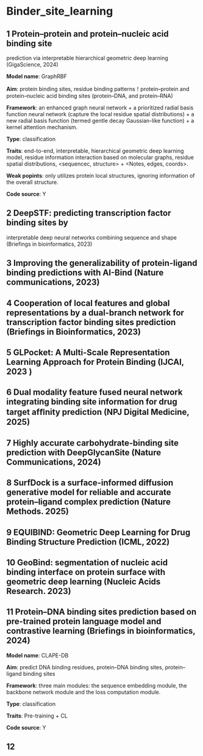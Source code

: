 # Binder_site_learning
 

## 1 Protein–protein and protein–nucleic acid binding site
prediction via interpretable hierarchical geometric deep
learning (GigaScience, 2024)

**Model name**: GraphRBF

**Aim**: protein binding sites, residue binding patterns！protein–protein and protein–nucleic acid binding sites (protein–DNA, and protein–RNA)

**Framework**: an enhanced graph neural network + a prioritized radial basis function neural network (capture the local residue spatial distributions) + a new radial basis function (termed gentle decay Gaussian-like function) + a kernel attention mechanism.

**Type**: classification

**Traits**: end-to-end, interpretable, hierarchical geometric deep learning model, residue information interaction based on molecular graphs, residue spatial distributions, <sequencec, structure> + <Notes, edges, coords>.

**Weak popints**: only utilizes protein local structures, ignoring information of the overall structure.

**Code source**: Y


## 2 DeepSTF: predicting transcription factor binding sites by
interpretable deep neural networks combining sequence
and shape (Briefings in bioinformatics, 2023)  
## 3 Improving the generalizability of protein-ligand binding predictions with AI-Bind (Nature communications, 2023)
## 4 Cooperation of local features and global representations by a dual-branch network for transcription factor binding sites prediction (Briefings in Bioinformatics, 2023)
## 5 GLPocket: A Multi-Scale Representation Learning Approach for Protein Binding (IJCAI, 2023 )
## 6 Dual modality feature fused neural network integrating binding site information for drug target afﬁnity prediction (NPJ Digital Medicine, 2025)
## 7 Highly accurate carbohydrate-binding site prediction with DeepGlycanSite (Nature Communications, 2024)
## 8 SurfDock is a surface-informed diffusion generative model for reliable and accurate protein–ligand complex prediction (Nature Methods. 2025)
## 9 EQUIBIND: Geometric Deep Learning for Drug Binding Structure Prediction (ICML, 2022)
## 10 GeoBind: segmentation of nucleic acid binding interface on protein surface with geometric deep learning (Nucleic Acids Research. 2023)
## 11 Protein–DNA binding sites prediction based on pre-trained protein language model and contrastive learning (Briefings in bioinformatics, 2024)

**Model name**: CLAPE-DB

**Aim**: predict DNA binding residues, protein–DNA binding sites, protein–ligand binding sites

**Framework**: three main modules: the sequence embedding module, the backbone network module and the loss computation module.

**Type**: classification

**Traits**: Pre-training + CL

**Code source**: Y


## 12 

